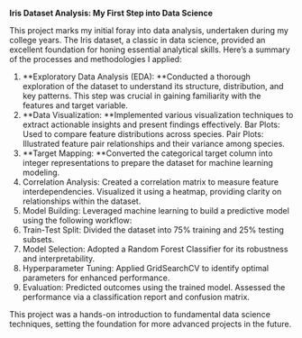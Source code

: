 **Iris Dataset Analysis: My First Step into Data Science**

This project marks my initial foray into data analysis, undertaken during my college years. The Iris dataset, a classic in data science, provided an excellent foundation for honing essential analytical skills. Here’s a summary of the processes and methodologies I applied:
1. **Exploratory Data Analysis (EDA): **Conducted a thorough exploration of the dataset to understand its structure, distribution, and key patterns. This step was crucial in gaining familiarity with the features and target variable.
2. **Data Visualization: **Implemented various visualization techniques to extract actionable insights and present findings effectively.
	Bar Plots: Used to compare feature distributions across species.
	Pair Plots: Illustrated feature pair relationships and their variance among species.
3. **Target Mapping: **Converted the categorical target column into integer representations to prepare the dataset for machine learning modeling.
4. Correlation Analysis:
	Created a correlation matrix to measure feature interdependencies.
	Visualized it using a heatmap, providing clarity on relationships within the dataset.
5. Model Building: Leveraged machine learning to build a predictive model using the following workflow:
6. Train-Test Split: Divided the dataset into 75% training and 25% testing subsets.
7. Model Selection: Adopted a Random Forest Classifier for its robustness and interpretability.
8. Hyperparameter Tuning: Applied GridSearchCV to identify optimal parameters for enhanced performance.
9. Evaluation:
	Predicted outcomes using the trained model.
	Assessed the performance via a classification report and confusion matrix.

This project was a hands-on introduction to fundamental data science techniques, setting the foundation for more advanced projects in the future.
